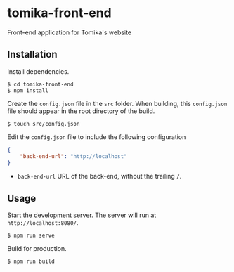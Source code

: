 # tomika-front-end
Front-end application for Tomika's website

## Installation
Install dependencies.
```
$ cd tomika-front-end
$ npm install
```
Create the `config.json` file in the `src` folder.
When building, this `config.json` file should appear in the root directory of the build.
```
$ touch src/config.json
```
Edit the `config.json` file to include the following configuration
```json
{
	"back-end-url": "http://localhost"
}
```
* `back-end-url` URL of the back-end, without the trailing `/`.
## Usage
Start the development server. The server will run at `http://localhost:8080/`.
```
$ npm run serve
```
Build for production.
```
$ npm run build
```